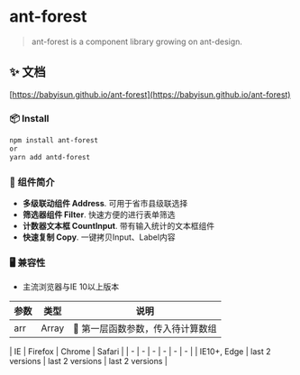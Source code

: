 # ant-forest

> ant-forest is a component library growing on ant-design.

## ✨ 文档

[https://babyisun.github.io/ant-forest](https://babyisun.github.io/ant-forest)


### 📦 Install

```bash
npm install ant-forest
or
yarn add antd-forest
```

### 🔖 组件简介

- **多级联动组件 Address**. 可用于省市县级联选择
- **筛选器组件 Filter**. 快速方便的进行表单筛选
- **计数器文本框 CountInput**. 带有输入统计的文本框组件
- **快速复制 Copy**. 一键拷贝Input、Label内容

### 🖥 兼容性

* 主流浏览器与IE 10以上版本

| 参数 | 类型 | 说明 |
|----------|----------|----------|
|  arr  |  Array  | 第一层函数参数，传入待计算数组 |

| IE | Firefox | Chrome | Safari |
| - | - | - | - | - | - |
| IE10+, Edge | last 2 versions | last 2 versions | last 2 versions |
